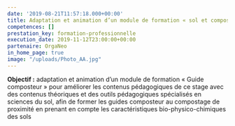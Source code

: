 ```yaml
---
date: '2019-08-21T11:57:18.000+00:00'
title: Adaptation et animation d’un module de formation « sol et compostage »
competences: []
prestation_key: formation-professionnelle
execution_date: 2019-11-12T23:00:00+00:00
partenaire: OrgaNeo
in_home_page: true
image: "/uploads/Photo_AA.jpg"
---
```


**Objectif :** adaptation et animation d’un module de formation « Guide composteur » pour améliorer les contenus pédagogiques de ce stage avec des contenus théoriques et des outils pédagogiques spécialisés en sciences du sol, afin de former les guides composteur au compostage de proximité en prenant en compte les caractéristiques bio-physico-chimiques des sols
<!--more-->